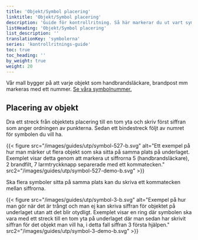 ```yaml
---
title: 'Objekt/Symbol placering'
linktitle: 'Objekt/Symbol placering'
description: 'Guide för kontrollritning. Så här markerar du ut vart symbolerna ska sitta.'
listHeading: 'Objekt/Symbol placering'
list_description: ''
translationKey: 'symbolerna'
series: 'kontrollritnings-guide'
toc: true
toc_heading: ''
by_weight: true
weight: 20
---
```


Vår mall bygger på att varje objekt som handbrandsläckare, brandpost mm markeras med ett nummer. [Se våra symbolnummer.](/guider/kontrollritning/symbolnummer)

## Placering av objekt

Dra ett streck från objektets placering till en tom yta och skriv först siffran som anger ordningen av punkterna. Sedan ett bindestreck följt av numret för symbolen du vill ha.

{{< figure src="/images/guides/utp/symbol-527-b.svg" alt="Ett exempel på hur man märker ut flera objekt som ska sitta på samma plats på underlaget. Exemplet visar detta genom att markera ut siffrorna 5 (handbrandsläckare), 2 brandfilt, 7 larmtryckknapp separerade med ett kommatecken." src2="/images/guides/utp/symbol-527-demo-b.svg" >}}

Ska flera symboler sitta på samma plats kan du skriva ett kommatecken mellan siffrorna. 

{{< figure src="/images/guides/utp/symbol-3-b.svg" alt="Exempel på hur man gör när det är trångt och man ej kan skriva siffran för objektet på underlaget utan att det blir otydligt. Exemplet visar en ring där symbolen ska vara med ett streck till en tom yta på underlaget där man sedan har skrivit siffran för det objekt man vill ha, i detta fall siffran 3 första hjälpen." src2="/images/guides/utp/symbol-3-demo-b.svg" >}}